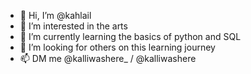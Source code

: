 - 👋 Hi, I’m @kahlail
- 👀 I’m interested in the arts
- 🌱 I’m currently learning the basics of python and SQL
- 💞️ I’m looking for others on this learning journey
- 📫 DM me @kalliwashere_ / @kalliwashere

<!---
kahlail/kahlail is a ✨ special ✨ repository because its `README.md` (this file) appears on your GitHub profile.
You can click the Preview link to take a look at your changes.
--->
